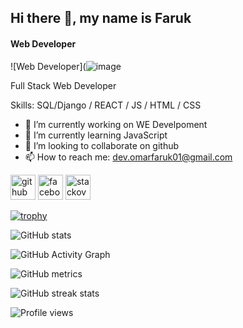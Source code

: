 
## Hi there 👋, my name is Faruk
#### Web Developer
![Web Developer](![image](https://user-images.githubusercontent.com/118011559/201456679-f2cafcb7-0fae-4ae3-a462-d56c5f6a0aea.png)


Full Stack Web Developer

Skills: SQL/Django / REACT / JS / HTML / CSS

- 🔭 I’m currently working on WE Develpoment 
- 🌱 I’m currently learning JavaScript 
- 👯 I’m looking to collaborate on github 
- 📫 How to reach me: dev.omarfaruk01@gmail.com 


[<img src='https://cdn.jsdelivr.net/npm/simple-icons@3.0.1/icons/github.svg' alt='github' height='40'>](https://github.com/faruk03)  [<img src='https://cdn.jsdelivr.net/npm/simple-icons@3.0.1/icons/facebook.svg' alt='facebook' height='40'>](https://www.facebook.com/)  [<img src='https://cdn.jsdelivr.net/npm/simple-icons@3.0.1/icons/stackoverflow.svg' alt='stackoverflow' height='40'>](https://stackoverflow.com/users/18890505/md-omar-faruk?tab=profile)  

[![trophy](https://github-profile-trophy.vercel.app/?username=faruk03)](https://github.com/ryo-ma/github-profile-trophy)

![GitHub stats](https://github-readme-stats.vercel.app/api?username=faruk03&show_icons=true)  

![GitHub Activity Graph](https://activity-graph.herokuapp.com/graph?username=faruk03)  

![GitHub metrics](https://metrics.lecoq.io/faruk03)  

![GitHub streak stats](https://github-readme-streak-stats.herokuapp.com/?user=faruk03)  

![Profile views](https://gpvc.arturio.dev/faruk03)  


